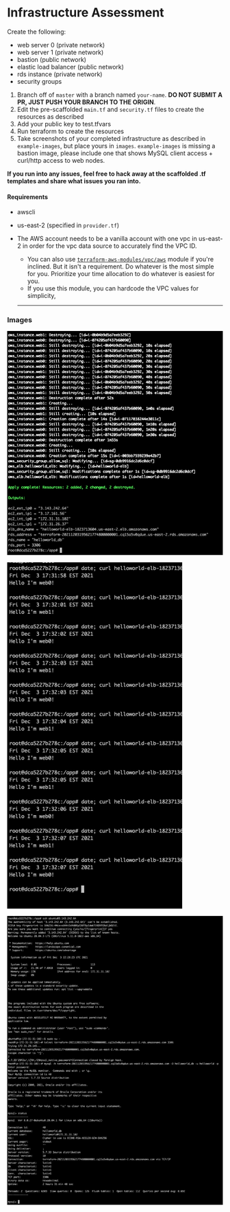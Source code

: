 # Infrastructure Assessment
Create the following:
- web server 0 (private network)
- web server 1 (private network)
- bastion (public network)
- elastic load balancer (public network)
- rds instance (private network)
- security groups

1. Branch off of `master` with a branch named `your-name`. **DO NOT SUBMIT A PR, JUST PUSH YOUR BRANCH TO THE ORIGIN**.
1. Edit the pre-scaffolded `main.tf` and `security.tf` files to create the resources as described
1. Add your public key to test.tfvars
1. Run terraform to create the resources
1. Take screenshots of your completed infrastructure as described in `example-images`, but place yours in `images`. `example-images` is missing a bastion image, please include one that shows MySQL client access + curl/http access to web nodes.

**If you run into any issues, feel free to hack away at the scaffolded .tf templates and share what issues you ran into.**

#### Requirements
- awscli
- us-east-2 (specified in `provider.tf`)
- The AWS account needs to be a vanilla account with one vpc in us-east-2 in order for the vpc data source to accurately find the VPC ID.
    - You can also use [`terraform-aws-modules/vpc/aws`](https://registry.terraform.io/modules/terraform-aws-modules/vpc/aws/latest#usage) module if you're inclined. But it isn't a requirement. Do whatever is the most simple for you. Prioritize your time allocation to do whatever is easiest for you.
    - If you use this module, you can hardcode the VPC values for simplicity,

  --------------

### Images
![terraform]

[terraform]: example-images/terraform.png "Terraform Screenshot"

![loadbalancer]

[loadbalancer]: example-images/loadbalancer.png "Loadbalancer Screenshot"

![database]

[database]: example-images/database.png "Database Screenshot"
